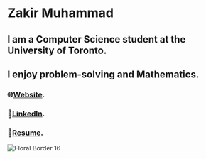 # Zakir Muhammad
## I am a Computer Science student at the University of Toronto.
## I enjoy problem-solving and Mathematics.

### 🌐[Website](https://zakirm.com).
### 📘[LinkedIn](https://linkedin.com/in/zakir-m).
### 📜[Resume](https://www.zakirm.com/resume).

![Floral Border 16](https://github.com/Zakir-Muhammad/Zakir-Muhammad/assets/84191340/42ed91b5-539d-41b4-85c1-f1fc9395f3a5)

<!--
**Zakir-Muhammad/Zakir-Muhammad** is a ✨ _special_ ✨ repository because its `README.md` (this file) appears on your GitHub profile.

Here are some ideas to get you started:

- 🔭 I’m currently working on ...
- 🌱 I’m currently learning ...
- 👯 I’m looking to collaborate on ...
- 🤔 I’m looking for help with ...
- 💬 Ask me about ...
- 📫 How to reach me: ...
- 😄 Pronouns: ...
- ⚡ Fun fact: ...
-->


